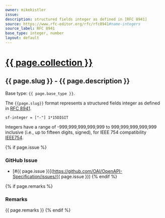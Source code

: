 ```yaml
---
owner: mikekistler
issue: 
description: structured fields integer as defined in [RFC 8941]
source: https://www.rfc-editor.org/rfc/rfc8941#name-integers
source_label: RFC 8941
base_type: integer, number
layout: default
---
```


# <a href="..">{{ page.collection }}</a>

## {{ page.slug }} - {{ page.description }}

Base type: `{{ page.base_type }}`.

The `{{page.slug}}` format represents a structured fields integer as defined in [RFC 8941].

```abnf
sf-integer = ["-"] 1*15DIGIT
```

Integers have a range of -999,999,999,999,999 to 999,999,999,999,999 inclusive (i.e., up to fifteen digits, signed),
for IEEE 754 compatibility [IEEE754].

{% if page.issue %}
### GitHub Issue

* [#{{ page.issue }}](https://github.com/OAI/OpenAPI-Specification/issues/{{ page.issue }})
{% endif %}

{% if page.remarks %}
### Remarks

{{ page.remarks }}
{% endif %}

[RFC 8941]: https://www.rfc-editor.org/rfc/rfc8941#name-integers
[IEEE754]: https://ieeexplore.ieee.org/document/8766229